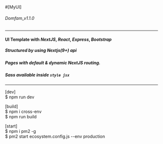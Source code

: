 #[MyUI]
###### Domfam_v1.1.0
- - - 
#### UI Template with *NextJS*, *React*, *Express*, *Bootstrap*   
      
##### Structured by using Nextjs(9+) api
##### Pages with default & dynamic NextJS routing.
##### Sass available inside `style jsx`

- - - 
[dev]  
$ npm run dev

[build]  
$ npm i cross-env  
$ npm run build

[start]  
$ npm i pm2 -g  
$ pm2 start ecosystem.config.js --env production
